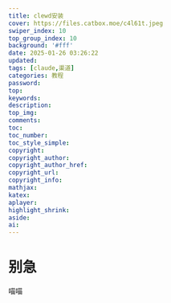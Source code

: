 ```yaml
---
title: clewd安装
cover: https://files.catbox.moe/c4l61t.jpeg
swiper_index: 10
top_group_index: 10
background: '#fff'
date: 2025-01-26 03:26:22
updated:
tags: [claude,渠道]
categories: 教程
password:
top:
keywords:
description:
top_img:
comments:
toc:
toc_number:
toc_style_simple:
copyright:
copyright_author:
copyright_author_href:
copyright_url:
copyright_info:
mathjax:
katex:
aplayer:
highlight_shrink:
aside:
ai:
---
```

# 别急
喵喵